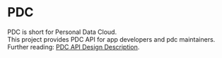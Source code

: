 PDC
===

PDC is short for Personal Data Cloud.<br>
This project provides PDC API for app developers and pdc maintainers.<br>
Further reading: [PDC API Design Description](https://www.evernote.com/shard/s186/sh/a4387892-4b4d-44b2-adf9-a2682ae5b015/b318c7c7abe3ae77b7af5914e3081d06).
